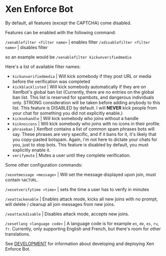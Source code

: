 # Xen Enforce Bot

By default, all features (except the CAPTCHA) come disabled.

Features can be enabled with the following command:

`/xenablefilter <filter name>`  | enables filter
`/xdisablefilter <filter name>`  | disables filter

so an example would be `/xenablefilter kickunverifiedmedia`

Here's a list of available filter names:

* `kickunverifiedmedia` | Will kick somebody if they post URL or media before the verification was completed
* `kickblacklisted` | Will kick somebody automatically if they are on Xenfbot's global ban list (Currently, there are no entries on the global ban list. This list is reserved for spambots, and dangerous individuals only. STRONG consideration will be taken before adding anybody to this list. This feature is DISABLED by default. I will __NEVER__ kick people from your chat for something you did not explicitly enable.)
* `kicknohandle` | Will kick somebody who joins without a handle
* `kicknoicons` | Will kick somebody who joins with no icons in their profile.
* `phraseban` | Xenfbot contains a list of common spam phrases bots will say. These phrases are very specific, and if it bans for it, it's likely that you copy-pasted botspam. Again, i'm not here to dictate your chats for you, just to stop bots. This feature is disabled by default, you must explicitly enable it.
* `verifymute` | Mutes a user until they complete verification.

Some other configuration commands:

`/xesetmessage <message>` | Will set the message displayed upon join, must contain `%ACTURL`.

`/xesetverifytime <time>` | sets the time a user has to verify in minutes

`/xeattackenable` | Enables attack mode, kicks all new joins with no prompt, will delete / cleanup all join messages from new joins.

`/xeattackdisable` | Disables attack mode, accepts new joins.

`/xesetlang <language code>` | A language code is for example `en`, `de`, `es`, `ru`, `fr`. Currently, only supporting English and French, but there's room for other translations.

See [DEVELOPMENT](docs/DEVELOPMENT.md) for information about developing and deploying Xen Enforce Bot.
